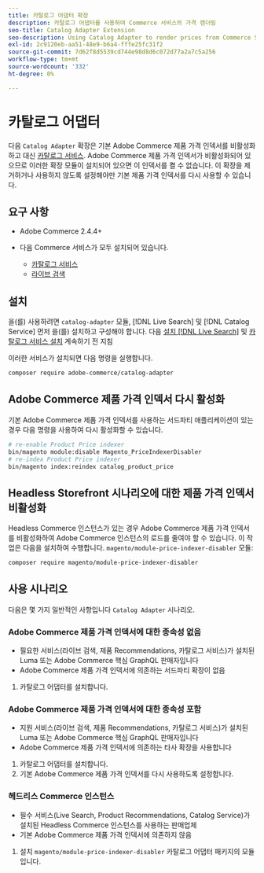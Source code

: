 ```yaml
---
title: 카탈로그 어댑터 확장
description: 카탈로그 어댑터를 사용하여 Commerce 서비스의 가격 렌더링
seo-title: Catalog Adapter Extension
seo-description: Using Catalog Adapter to render prices from Commerce Services
exl-id: 2c9120eb-aa51-48e9-b6a4-fffe25fc31f2
source-git-commit: 7d62f8d5539cd744e98d8d6c072d77a2a7c5a256
workflow-type: tm+mt
source-wordcount: '332'
ht-degree: 0%

---
```


# 카탈로그 어댑터

다음 `Catalog Adapter` 확장은 기본 Adobe Commerce 제품 가격 인덱서를 비활성화하고 대신 [카탈로그 서비스](../catalog-service/overview.md).
Adobe Commerce 제품 가격 인덱서가 비활성화되어 있으므로 이러한 확장 모듈이 설치되어 있으면 이 인덱서를 켤 수 없습니다. 이 확장을 제거하거나 사용하지 않도록 설정해야만 기본 제품 가격 인덱서를 다시 사용할 수 있습니다.

## 요구 사항

* Adobe Commerce 2.4.4+
* 다음 Commerce 서비스가 모두 설치되어 있습니다.

   * [카탈로그 서비스](../catalog-service/overview.md)
   * [라이브 검색](../live-search/overview.md)

## 설치

을(를) 사용하려면 `catalog-adapter` 모듈, [!DNL Live Search] 및 [!DNL Catalog Service] 먼저 을(를) 설치하고 구성해야 합니다. 다음 [설치 [!DNL Live Search]](../live-search/install.md) 및 [카탈로그 서비스 설치](../catalog-service/installation.md) 계속하기 전 지침

이러한 서비스가 설치되면 다음 명령을 실행합니다.

```bash
composer require adobe-commerce/catalog-adapter
```

## Adobe Commerce 제품 가격 인덱서 다시 활성화

기본 Adobe Commerce 제품 가격 인덱서를 사용하는 서드파티 애플리케이션이 있는 경우 다음 명령을 사용하여 다시 활성화할 수 있습니다.

```bash
# re-enable Product Price indexer
bin/magento module:disable Magento_PriceIndexerDisabler
# re-index Product Price indexer 
bin/magento index:reindex catalog_product_price
```

## Headless Storefront 시나리오에 대한 제품 가격 인덱서 비활성화

Headless Commerce 인스턴스가 있는 경우 Adobe Commerce 제품 가격 인덱서를 비활성화하여 Adobe Commerce 인스턴스의 로드를 줄여야 할 수 있습니다.
이 작업은 다음을 설치하여 수행합니다. `magento/module-price-indexer-disabler` 모듈:

```bash
composer require magento/module-price-indexer-disabler
```

## 사용 시나리오

다음은 몇 가지 일반적인 사항입니다 `Catalog Adapter` 시나리오.

### Adobe Commerce 제품 가격 인덱서에 대한 종속성 없음

* 필요한 서비스(라이브 검색, 제품 Recommendations, 카탈로그 서비스)가 설치된 Luma 또는 Adobe Commerce 핵심 GraphQL 판매자입니다
* Adobe Commerce 제품 가격 인덱서에 의존하는 서드파티 확장이 없음

1. 카탈로그 어댑터를 설치합니다.

### Adobe Commerce 제품 가격 인덱서에 대한 종속성 포함

* 지원 서비스(라이브 검색, 제품 Recommendations, 카탈로그 서비스)가 설치된 Luma 또는 Adobe Commerce 핵심 GraphQL 판매자입니다
* Adobe Commerce 제품 가격 인덱서에 의존하는 타사 확장을 사용합니다

1. 카탈로그 어댑터를 설치합니다.
1. 기본 Adobe Commerce 제품 가격 인덱서를 다시 사용하도록 설정합니다.

### 헤드리스 Commerce 인스턴스

* 필수 서비스(Live Search, Product Recommendations, Catalog Service)가 설치된 Headless Commerce 인스턴스를 사용하는 판매업체
* 기본 Adobe Commerce 제품 가격 인덱서에 의존하지 않음

1. 설치 `magento/module-price-indexer-disabler` 카탈로그 어댑터 패키지의 모듈입니다.
